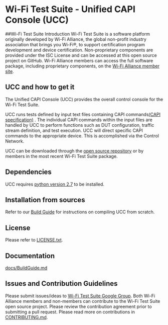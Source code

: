 # **Wi-Fi Test Suite - Unified CAPI Console (UCC)**

##Wi-Fi Test Suite Introduction
Wi-Fi Test Suite is a software platform originally developed by Wi-Fi Alliance, the global non-profit industry association that brings you Wi-Fi&reg;, to support certification program development and device certification. Non-proprietary components are provided under the ISC License and can be accessed at this open source project on GitHub. Wi-Fi Alliance members can access the full software package, including proprietary components, on the [Wi-Fi Alliance member site](https://www.wi-fi.org/members/certification-testing/sigma).

## UCC and how to get it
The Unified CAPI Console (UCC) provides the overall control console for the Wi-Fi Test Suite.

UCC runs tests defined by input text files containing CAPI commands[(CAPI specification)](http://www.wi-fi.org/file/wi-fi-test-suite-control-api-specification-v831) . The individual CAPI commands within the input files are handled by UCC to perform functions such as DUT configuration, traffic stream definition, and test execution. UCC will direct specific CAPI commands to the appropriate device. This is accomplished via the Control Network.

UCC can be downloaded through the [open source repository](https://github.com/Wi-FiTestSuite/Wi-FiTestSuite-UCC)  or by members in the most recent Wi-Fi Test Suite package.

## Dependencies
UCC requires [python version 2.7](https://www.python.org/download/releases/2.7/) to be installed.

## Installation from sources
Refer to our [Build Guide](https://github.com/Wi-FiTestSuite/Wi-FiTestSuite-UCC/blob/master/docs/BuildGuide.md) for instructions on compiling UCC from scratch.

## License
Please refer to [LICENSE.txt](https://github.com/Wi-FiTestSuite/Wi-FiTestSuite-UCC/blob/master/LICENSE.txt).

## Documentation
[docs/BuildGuide.md](https://github.com/Wi-FiTestSuite/Wi-FiTestSuite-UCC/blob/master/docs/BuildGuide.md)

## Issues and Contribution Guidelines
Please submit issues/ideas to [Wi-Fi Test Suite Google Group](https://groups.google.com/d/forum/wi-fitestsuite).
Both Wi-Fi Alliance members and non-members can contribute to the Wi-Fi Test Suite open source project. Please review the contribution agreement prior to submitting a pull request.
Please read more on contributions in [CONTRIBUTING.md](https://github.com/Wi-FiTestSuite/Wi-FiTestSuite-UCC/blob/master/CONTRIBUTING.md).

